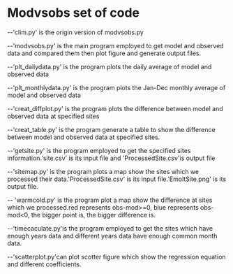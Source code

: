 Modvsobs set of code
======
--'clim.py' is the origin version of modvsobs.py

--'modvsobs.py' is the main program employed to get model and observed data and compared them then plot figure and generate output files.

--'plt_dailydata.py' is the program plots the daily average of model and observed data

--'plt_monthlydata.py' is the program plots the Jan-Dec monthly average of model and observed data

--'creat_diffplot.py' is the program plots the difference between model and observed data at specified sites

--'creat_table.py' is the program generate a table to show the difference between model and observed data at specified sites.

--'getsite.py' is the program employed to get the specified sites information.'site.csv' is its input file and 'ProcessedSite.csv'is output file  

--'sitemap.py' is the program plots a map show the sites which we processed their data.'ProcessedSite.csv' is its input file.'EmoltSite.png' is its output file.

-- 'warmcold.py' is the program plot a map show the difference at sites which we processed.red represents obs-mod>=0, blue represents obs-mod<0, the bigger point is, the bigger difference is. 

--'timecaculate.py'is the program employed to get the sites which have enough years data and different years data have enough common month data.

--'scatterplot.py'can plot scotter figure which show the regression equation and different coefficients.